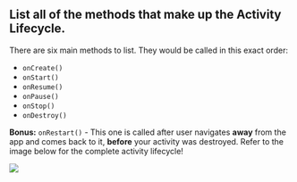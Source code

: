 ## List all of the methods that make up the Activity Lifecycle.

There are six main methods to list. They would be called in this exact order:
- `onCreate()`
- `onStart()`
- `onResume()`
- `onPause()`
- `onStop()`
- `onDestroy()`

**Bonus:** `onRestart()` - This one is called after user navigates **away** from the app and comes back to it, **before** your activity was destroyed.
Refer to the image below for the complete activity lifecycle!

![](https://developer.android.com/images/activity_lifecycle.png)
